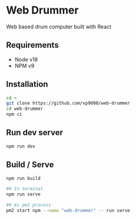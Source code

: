 # Web Drummer

Web based drum computer built with React

## Requirements

- Node v18
- NPM v9

## Installation

```sh
cd ~
git clone https://github.com/vp9000/web-drummer
cd web-drummer
npm ci
```

## Run dev server

```sh
npm run dev
```

## Build / Serve

```sh
npm run build

## In terminal
npm run serve

## As pm2 process
pm2 start npm --name "web-drummer" -- run serve
```
